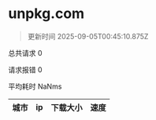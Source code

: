 
  # unpkg.com

  > 更新时间 2025-09-05T00:45:10.875Z
  
  总共请求 0

  请求报错 0

  平均耗时 NaNms

|城市|ip|下载大小|速度|
|-----|----------|---|---|

  